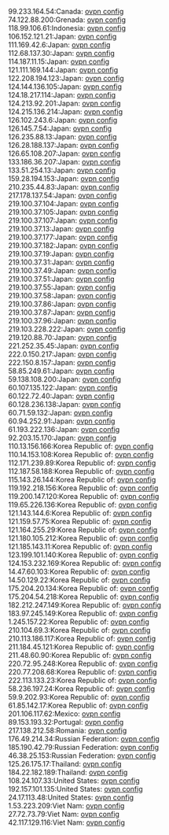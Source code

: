 99.233.164.54:Canada: [ovpn config](vpn/99_233_164_54.ovpn)  
74.122.88.200:Grenada: [ovpn config](vpn/74_122_88_200.ovpn)  
118.99.106.61:Indonesia: [ovpn config](vpn/118_99_106_61.ovpn)  
106.152.121.21:Japan: [ovpn config](vpn/106_152_121_21.ovpn)  
111.169.42.6:Japan: [ovpn config](vpn/111_169_42_6.ovpn)  
112.68.137.30:Japan: [ovpn config](vpn/112_68_137_30.ovpn)  
114.187.11.15:Japan: [ovpn config](vpn/114_187_11_15.ovpn)  
121.111.169.144:Japan: [ovpn config](vpn/121_111_169_144.ovpn)  
122.208.194.123:Japan: [ovpn config](vpn/122_208_194_123.ovpn)  
124.144.136.105:Japan: [ovpn config](vpn/124_144_136_105.ovpn)  
124.18.217.114:Japan: [ovpn config](vpn/124_18_217_114.ovpn)  
124.213.92.201:Japan: [ovpn config](vpn/124_213_92_201.ovpn)  
124.215.136.214:Japan: [ovpn config](vpn/124_215_136_214.ovpn)  
126.102.243.6:Japan: [ovpn config](vpn/126_102_243_6.ovpn)  
126.145.7.54:Japan: [ovpn config](vpn/126_145_7_54.ovpn)  
126.235.88.13:Japan: [ovpn config](vpn/126_235_88_13.ovpn)  
126.28.188.137:Japan: [ovpn config](vpn/126_28_188_137.ovpn)  
126.65.108.207:Japan: [ovpn config](vpn/126_65_108_207.ovpn)  
133.186.36.207:Japan: [ovpn config](vpn/133_186_36_207.ovpn)  
133.51.254.13:Japan: [ovpn config](vpn/133_51_254_13.ovpn)  
159.28.194.153:Japan: [ovpn config](vpn/159_28_194_153.ovpn)  
210.235.44.83:Japan: [ovpn config](vpn/210_235_44_83.ovpn)  
217.178.137.54:Japan: [ovpn config](vpn/217_178_137_54.ovpn)  
219.100.37.104:Japan: [ovpn config](vpn/219_100_37_104.ovpn)  
219.100.37.105:Japan: [ovpn config](vpn/219_100_37_105.ovpn)  
219.100.37.107:Japan: [ovpn config](vpn/219_100_37_107.ovpn)  
219.100.37.13:Japan: [ovpn config](vpn/219_100_37_13.ovpn)  
219.100.37.177:Japan: [ovpn config](vpn/219_100_37_177.ovpn)  
219.100.37.182:Japan: [ovpn config](vpn/219_100_37_182.ovpn)  
219.100.37.19:Japan: [ovpn config](vpn/219_100_37_19.ovpn)  
219.100.37.31:Japan: [ovpn config](vpn/219_100_37_31.ovpn)  
219.100.37.49:Japan: [ovpn config](vpn/219_100_37_49.ovpn)  
219.100.37.51:Japan: [ovpn config](vpn/219_100_37_51.ovpn)  
219.100.37.55:Japan: [ovpn config](vpn/219_100_37_55.ovpn)  
219.100.37.58:Japan: [ovpn config](vpn/219_100_37_58.ovpn)  
219.100.37.86:Japan: [ovpn config](vpn/219_100_37_86.ovpn)  
219.100.37.87:Japan: [ovpn config](vpn/219_100_37_87.ovpn)  
219.100.37.96:Japan: [ovpn config](vpn/219_100_37_96.ovpn)  
219.103.228.222:Japan: [ovpn config](vpn/219_103_228_222.ovpn)  
219.120.88.70:Japan: [ovpn config](vpn/219_120_88_70.ovpn)  
221.252.35.45:Japan: [ovpn config](vpn/221_252_35_45.ovpn)  
222.0.150.217:Japan: [ovpn config](vpn/222_0_150_217.ovpn)  
222.150.8.157:Japan: [ovpn config](vpn/222_150_8_157.ovpn)  
58.85.249.61:Japan: [ovpn config](vpn/58_85_249_61.ovpn)  
59.138.108.200:Japan: [ovpn config](vpn/59_138_108_200.ovpn)  
60.107.135.122:Japan: [ovpn config](vpn/60_107_135_122.ovpn)  
60.122.72.40:Japan: [ovpn config](vpn/60_122_72_40.ovpn)  
60.128.236.138:Japan: [ovpn config](vpn/60_128_236_138.ovpn)  
60.71.59.132:Japan: [ovpn config](vpn/60_71_59_132.ovpn)  
60.94.252.91:Japan: [ovpn config](vpn/60_94_252_91.ovpn)  
61.193.222.136:Japan: [ovpn config](vpn/61_193_222_136.ovpn)  
92.203.15.170:Japan: [ovpn config](vpn/92_203_15_170.ovpn)  
110.13.156.166:Korea Republic of: [ovpn config](vpn/110_13_156_166.ovpn)  
110.14.153.108:Korea Republic of: [ovpn config](vpn/110_14_153_108.ovpn)  
112.171.239.89:Korea Republic of: [ovpn config](vpn/112_171_239_89.ovpn)  
112.187.58.188:Korea Republic of: [ovpn config](vpn/112_187_58_188.ovpn)  
115.143.26.144:Korea Republic of: [ovpn config](vpn/115_143_26_144.ovpn)  
119.192.218.156:Korea Republic of: [ovpn config](vpn/119_192_218_156.ovpn)  
119.200.147.120:Korea Republic of: [ovpn config](vpn/119_200_147_120.ovpn)  
119.65.226.136:Korea Republic of: [ovpn config](vpn/119_65_226_136.ovpn)  
121.143.144.6:Korea Republic of: [ovpn config](vpn/121_143_144_6.ovpn)  
121.159.57.75:Korea Republic of: [ovpn config](vpn/121_159_57_75.ovpn)  
121.164.255.29:Korea Republic of: [ovpn config](vpn/121_164_255_29.ovpn)  
121.180.105.212:Korea Republic of: [ovpn config](vpn/121_180_105_212.ovpn)  
121.185.143.11:Korea Republic of: [ovpn config](vpn/121_185_143_11.ovpn)  
123.199.101.140:Korea Republic of: [ovpn config](vpn/123_199_101_140.ovpn)  
124.153.232.169:Korea Republic of: [ovpn config](vpn/124_153_232_169.ovpn)  
14.47.60.103:Korea Republic of: [ovpn config](vpn/14_47_60_103.ovpn)  
14.50.129.22:Korea Republic of: [ovpn config](vpn/14_50_129_22.ovpn)  
175.204.20.134:Korea Republic of: [ovpn config](vpn/175_204_20_134.ovpn)  
175.204.54.218:Korea Republic of: [ovpn config](vpn/175_204_54_218.ovpn)  
182.212.247.149:Korea Republic of: [ovpn config](vpn/182_212_247_149.ovpn)  
183.97.245.149:Korea Republic of: [ovpn config](vpn/183_97_245_149.ovpn)  
1.245.157.22:Korea Republic of: [ovpn config](vpn/1_245_157_22.ovpn)  
210.104.69.3:Korea Republic of: [ovpn config](vpn/210_104_69_3.ovpn)  
210.113.186.117:Korea Republic of: [ovpn config](vpn/210_113_186_117.ovpn)  
211.184.45.121:Korea Republic of: [ovpn config](vpn/211_184_45_121.ovpn)  
211.48.60.90:Korea Republic of: [ovpn config](vpn/211_48_60_90.ovpn)  
220.72.95.248:Korea Republic of: [ovpn config](vpn/220_72_95_248.ovpn)  
220.77.208.68:Korea Republic of: [ovpn config](vpn/220_77_208_68.ovpn)  
222.113.133.23:Korea Republic of: [ovpn config](vpn/222_113_133_23.ovpn)  
58.236.197.24:Korea Republic of: [ovpn config](vpn/58_236_197_24.ovpn)  
59.9.202.93:Korea Republic of: [ovpn config](vpn/59_9_202_93.ovpn)  
61.85.142.17:Korea Republic of: [ovpn config](vpn/61_85_142_17.ovpn)  
201.106.117.62:Mexico: [ovpn config](vpn/201_106_117_62.ovpn)  
89.153.193.32:Portugal: [ovpn config](vpn/89_153_193_32.ovpn)  
217.138.212.58:Romania: [ovpn config](vpn/217_138_212_58.ovpn)  
176.49.214.34:Russian Federation: [ovpn config](vpn/176_49_214_34.ovpn)  
185.190.42.79:Russian Federation: [ovpn config](vpn/185_190_42_79.ovpn)  
46.38.25.153:Russian Federation: [ovpn config](vpn/46_38_25_153.ovpn)  
125.26.175.17:Thailand: [ovpn config](vpn/125_26_175_17.ovpn)  
184.22.182.189:Thailand: [ovpn config](vpn/184_22_182_189.ovpn)  
108.24.107.33:United States: [ovpn config](vpn/108_24_107_33.ovpn)  
192.157.101.135:United States: [ovpn config](vpn/192_157_101_135.ovpn)  
24.17.113.48:United States: [ovpn config](vpn/24_17_113_48.ovpn)  
1.53.223.209:Viet Nam: [ovpn config](vpn/1_53_223_209.ovpn)  
27.72.73.79:Viet Nam: [ovpn config](vpn/27_72_73_79.ovpn)  
42.117.129.116:Viet Nam: [ovpn config](vpn/42_117_129_116.ovpn)  

